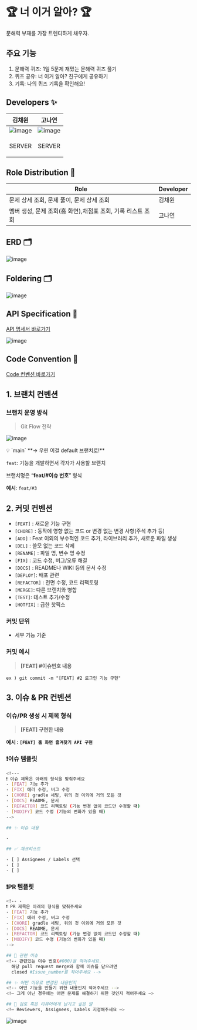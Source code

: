 # 🏆 너 이거 알아?  🏆
문해력 부재를 가장 트렌디하게 채우자.

## 주요 기능
1. 문해력 퀴즈: 1일 5문제 재밌는 문해력 퀴즈 풀기
2. 퀴즈 공유: 너 이거 알아? 친구에게 공유하기
3. 기록: 나의 퀴즈 기록을 확인해요!


## Developers ✨
| 김채원 | 고나연                                                                                                          |
|----------|--------------------------------------------------------------------------------------------------------------|
| ![image](https://github.com/poten001/Ochaelwan-Server/assets/113420297/87b6a50f-f67d-4d9e-aa88-c7561dcb3a1c) | ![image](https://github.com/34th-SOPKATHON-iOS-TEAM2/server/assets/113420297/dd24907a-1064-455d-abef-607cd123657b) |
| <p align="center"> SERVER </p> | <p align="center"> SERVER </p> |

## Role Distribution 🎯
| Role                                 | Developer |
|--------------------------------------|-----|
| 문제 상세 조회, 문제 풀이, 문제 상세 조회            | 김채원 |
| 멤버 생성, 문제 조회(홈 화면),채점표 조회, 기록 리스트 조회 | 고나연 |


## ERD 🗂️
![image](https://github.com/34th-SOPKATHON-iOS-TEAM2/server/assets/113420297/b86b6e19-59ee-450f-ba19-99361b78ef13)

## Foldering 🗂️
![image](https://github.com/34th-SOPKATHON-iOS-TEAM2/server/assets/113420297/1b5b7d8a-3132-4af1-ae4f-7b73b69f4902)

## API Specification 🔗
[API 명세서 바로가기](https://www.notion.so/bohyunnkim/API-f3c0104eb3ec40d1bca1b84258c35803) <br>

![image](https://github.com/34th-SOPKATHON-iOS-TEAM2/server/assets/113420297/dcf06d13-f200-447e-8d5d-7d28e1fedaba) <br>

## Code Convention 🔗
[Code 컨벤션 바로가기](https://www.notion.so/bohyunnkim/Convention-39662e13a4b94b1c8bd005b751bdb43d) <br>

## 1. 브랜치 컨벤션

### 브랜치 운영 방식

> Git Flow 전략
>

![image](https://github.com/34th-SOPKATHON-iOS-TEAM2/server/assets/113420297/6d01ef5c-e195-413b-b99f-03b70660b2ef)

<aside>
💡  `main` **→ 우린 이걸 default 브랜치로!**

`feat`: 기능을 개발하면서 각자가 사용할 브랜치

브랜치명은 “**feat/#이슈 번호**” 형식

**예시**: `feat/#3`

</aside>

## 2. 커밋 컨벤션

- `[FEAT]` : 새로운 기능 구현
- `[CHORE]` : 동작에 영향 없는 코드 or 변경 없는 변경 사항(주석 추가 등)
- `[ADD]` : Feat 이외의 부수적인 코드 추가, 라이브러리 추가, 새로운 파일 생성
- `[DEL]` : 쓸모 없는 코드 삭제
- `[RENAME]` : 파일 명, 변수 명 수정
- `[FIX]` : 코드 수정, 버그/오류 해결
- `[DOCS]` : README나 WIKI 등의 문서 수정
- `[DEPLOY]`: 배포 관련
- `[REFACTOR]` : 전면 수정, 코드 리팩토링
- `[MERGE]`: 다른 브랜치와 병합
- `[TEST]`: 테스트 추가/수정
- `[HOTFIX]` : 급한 핫픽스

### 커밋 단위

- 세부 기능 기준

### 커밋 예시

> **[FEAT]  #이슈번호  내용**
>

`ex ) git commit -m "[FEAT] #2 로그인 기능 구현"`

## 3. 이슈 & PR 컨벤션

### **이슈/PR 생성 시 제목 형식**

> **[FEAT]  구현한 내용**
>

**예시 : `[FEAT] 홈 화면 즐겨찾기 API 구현`**

### ❗이슈 템플릿

```bash
<!--- 
❗️ 이슈 제목은 아래의 형식을 맞춰주세요 
- [FEAT] 기능 추가
- [FIX] 에러 수정, 버그 수정
- [CHORE] gradle 세팅, 위의 것 이외에 거의 모든 것
- [DOCS] README, 문서
- [REFACTOR] 코드 리펙토링 (기능 변경 없이 코드만 수정할 때)
- [MODIFY] 코드 수정 (기능의 변화가 있을 때)
-->

## ✨ 이슈 내용

-

## ✅ 체크리스트

- [ ] Assignees / Labels 선택
- [ ] 
- [ ]
```

### ❗PR 템플릿

```bash
<!-- - 
❗️ PR 제목은 아래의 형식을 맞춰주세요 
- [FEAT] 기능 추가
- [FIX] 에러 수정, 버그 수정
- [CHORE] gradle 세팅, 위의 것 이외에 거의 모든 것
- [DOCS] README, 문서
- [REFACTOR] 코드 리펙토링 (기능 변경 없이 코드만 수정할 때)
- [MODIFY] 코드 수정 (기능의 변화가 있을 때)
-->

## 📌 관련 이슈
<!-- 관련있는 이슈 번호(#000)을 적어주세요.
  해당 pull request merge와 함께 이슈를 닫으려면
  closed #Issue_number를 적어주세요 -->

## ✨ 어떤 이유로 변경된 내용인지
<!-- 어떤 기능을 만들기 위한 내용인지 적어주세요 -->
<!— 그게 아닌 경우에는 어떤 문제를 해결하기 위한 것인지 적어주세요 —>

## 🙏 검토 혹은 리뷰어에게 남기고 싶은 말
<!— Reviewers, Assignees, Labels 지정해주세요 —>
```


![image](https://github.com/34th-SOPKATHON-iOS-TEAM2/server/assets/113420297/76a7d476-55e0-4574-ac7b-f6b98faf827d)
